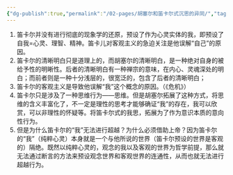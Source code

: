 ```yaml
---
{"dg-publish":true,"permalink":"/02-pages/胡塞尔和笛卡尔式沉思的异同/","tags":["personal/blog","哲学/现象学","哲学/近代哲学/笛卡尔"]}
---
```


1. 笛卡尔并没有进行彻底的现象学的还原，预设了作为心灵实体的我，即预设了自我=心灵、理智、精神。笛卡儿对客观主义的急迫关注是他误解“自己”的原因。
2. 笛卡尔的清晰明白只是道理上的，而胡塞尔的清晰明白，是一种绝对自身的被给予性的明晰性。后者的清晰明白有一种禅宗的意味，在内心、灵魂深处的明白；而前者则是一种十分浅层的，很宽泛的，包含了后者的清晰明白；
3. 笛卡尔的客观主义是导致他误解“我”这个概念的原因。（《危机》）
4. 笛卡尔只是涉及了一种思维行为——思维。但是胡塞尔拓展了这种方式，将思维的含义丰富化了，不一定是理性的思考才能够确证“我”的存在，我可以欣赏，可以非理性的怀疑等。将笛卡尔式的我思，拓展为了作为意识本质的意向性行为。
5. 但是为什么笛卡尔的“我”无法进行超越？为什么必须借助上帝？因为笛卡尔的“我”（纯粹心灵）本身就是一个与他所说的世界（笛卡尔预设的世界是客观的）隔绝。既然以纯粹心灵的，观念的我以及客观的世界为哲学前提，那么就无法通过断言的方法来预设观念世界和客观世界的连通性，从而也就无法进行超越行为。